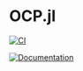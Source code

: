 # OCP.jl

[![CI](https://github.com/LucianNita/OCP.jl/actions/workflows/CI.yml/badge.svg)](https://github.com/LucianNita/OCP.jl/actions/workflows/CI.yml)

[![Documentation](https://github.com/LucianNita/OCP.jl/actions/workflows/Documentation.yml/badge.svg)](https://github.com/LucianNita/OCP.jl/actions/workflows/Documentation.yml)